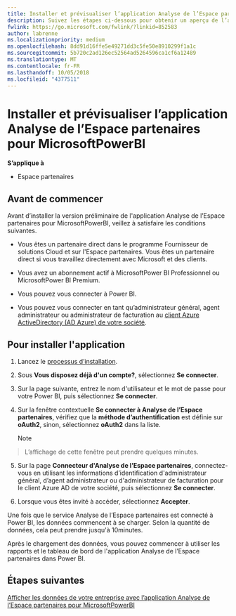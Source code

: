 ```yaml
---
title: Installer et prévisualiser l’application Analyse de l’Espace partenaires pour MicrosoftPowerBI | Espacepartenaires
description: Suivez les étapes ci-dessous pour obtenir un aperçu de l’application Analyse de l’Espace partenaires pour MicrosoftPowerBI (pour les partenaires directs dans le programme Fournisseur de solutions cloud).
fwlink: https://go.microsoft.com/fwlink/?linkid=852583
author: labrenne
ms.localizationpriority: medium
ms.openlocfilehash: 8dd91d16ffe5e49271dd3c5fe50e8910299f1a1c
ms.sourcegitcommit: 5b720c2ad126ec52564ad5264596ca1cf6a12489
ms.translationtype: MT
ms.contentlocale: fr-FR
ms.lasthandoff: 10/05/2018
ms.locfileid: "4377511"
---
```

# <a name="install-and-preview-the-partner-center-analytics-app-for-microsoft-power-bi"></a>Installer et prévisualiser l’application Analyse de l’Espace partenaires pour MicrosoftPowerBI

**S’applique à**

-   Espace partenaires

## <a name="before-you-begin"></a>Avant de commencer

Avant d’installer la version préliminaire de l'application Analyse de l’Espace partenaires pour MicrosoftPowerBI, veillez à satisfaire les conditions suivantes.

-   Vous êtes un partenaire direct dans le programme Fournisseur de solutions Cloud et sur l'Espace partenaires. Vous êtes un partenaire direct si vous travaillez directement avec Microsoft et des clients.

-   Vous avez un abonnement actif à MicrosoftPower BI Professionnel ou MicrosoftPower BI Premium.

-   Vous pouvez vous connecter à Power BI.

-   Vous pouvez vous connecter en tant qu’administrateur général, agent administrateur ou administrateur de facturation au [client Azure ActiveDirectory (AD Azure) de votre société](azure-active-directory-tenants-and-partner-center.md).

## <a name="to-install-the-app"></a>Pour installer l'application

1. Lancez le [processus d’installation](https://app.powerbi.com/getdata/services/partneranalytics?cpcode=PartnerCenterAnalytics&getDataForceConnect=true&alwaysPromptForContentProviderCreds=true).

2. Sous **Vous disposez déjà d'un compte?**, sélectionnez **Se connecter**. 

3.  Sur la page suivante, entrez le nom d'utilisateur et le mot de passe pour votre Power BI, puis sélectionnez **Se connecter**. 

4.  Sur la fenêtre contextuelle **Se connecter à Analyse de l’Espace partenaires**, vérifiez que la **méthode d’authentification** est définie sur **oAuth2**, sinon, sélectionnez **oAuth2** dans la liste. 

    > [!NOTE]  
>  L’affichage de cette fenêtre peut prendre quelques minutes.

5.  Sur la page **Connecteur d'Analyse de l’Espace partenaires**, connectez-vous en utilisant les informations d’identification d'administrateur général, d’agent administrateur ou d'administrateur de facturation pour le client Azure AD de votre société, puis sélectionnez **Se connecter**.
 
6.  Lorsque vous êtes invité à accéder, sélectionnez **Accepter**. 

Une fois que le service Analyse de l’Espace partenaires est connecté à Power BI, les données commencent à se charger. Selon la quantité de données, cela peut prendre jusqu'à 10minutes. 

Après le chargement des données, vous pouvez commencer à utiliser les rapports et le tableau de bord de l'application Analyse de l’Espace partenaires dans Power BI.

## <a name="next-steps"></a>Étapes suivantes

[Afficher les données de votre entreprise avec l’application Analyse de l’Espace partenaires pour MicrosoftPowerBI](power-bi-app-for-direct-partners-use.md)
